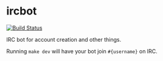 ircbot
======

[![Build Status](https://jenkins.ocf.berkeley.edu/buildStatus/icon?job=ircbot/master)](https://jenkins.ocf.berkeley.edu/job/ircbot/job/master/)

IRC bot for account creation and other things.

Running `make dev` will have your bot join `#{username}` on IRC.
